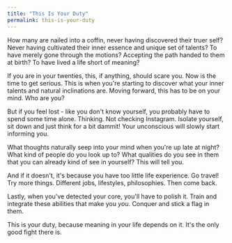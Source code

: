 ```yaml
---
title: "This Is Your Duty"
permalink: this-is-your-duty
---
```


How many are nailed into a coffin, never having discovered their truer self? Never having cultivated their inner essence and unique set of talents? To have merely gone through the motions? Accepting the path handed to them at birth? To have lived a life short of meaning?

If you are in your twenties, this, if anything, should scare you. Now is the time to get serious. This is when you're starting to discover what your inner talents and natural inclinations are. Moving forward, this has to be on your mind. Who are you?

But if you feel lost - like you don't know yourself, you probably have to spend some time alone. Thinking. Not checking Instagram. Isolate yourself, sit down and just think for a bit dammit! Your unconscious will slowly start informing you.

What thoughts naturally seep into your mind when you're up late at night? What kind of people do you look up to? What qualities do you see in them that you can already kind of see in yourself? This will tell you.

And if it doesn't, it's because you have too little life experience. Go travel! Try more things. Different jobs, lifestyles, philosophies. Then come back.

Lastly, when you've detected your core, you'll have to polish it. Train and integrate these abilities that make you _you_. Conquer and stick a flag in them.

This is your duty, because meaning in your life depends on it. It's the only good fight there is.
